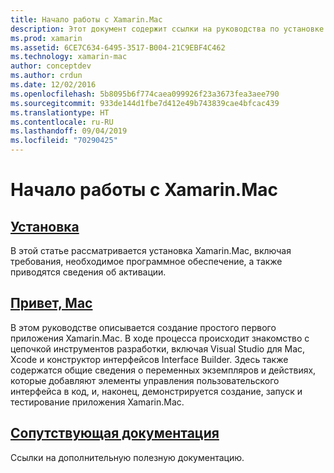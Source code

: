 ```yaml
---
title: Начало работы с Xamarin.Mac
description: Этот документ содержит ссылки на руководства по установке Xamarin.Mac и созданию примера приложения Xamarin.Mac.
ms.prod: xamarin
ms.assetid: 6CE7C634-6495-3517-B004-21C9EBF4C462
ms.technology: xamarin-mac
author: conceptdev
ms.author: crdun
ms.date: 12/02/2016
ms.openlocfilehash: 5b8095b6f774caea099926f23a3673fea3aee790
ms.sourcegitcommit: 933de144d1fbe7d412e49b743839cae4bfcac439
ms.translationtype: HT
ms.contentlocale: ru-RU
ms.lasthandoff: 09/04/2019
ms.locfileid: "70290425"
---
```

# <a name="getting-started-with-xamarinmac"></a>Начало работы с Xamarin.Mac

## <a name="installationmacget-startedinstallationmd"></a>[Установка](~/mac/get-started/installation.md)

В этой статье рассматривается установка Xamarin.Mac, включая требования, необходимое программное обеспечение, а также приводятся сведения об активации.

## <a name="hello-macmacget-startedhello-macmd"></a>[Привет, Mac](~/mac/get-started/hello-mac.md)

В этом руководстве описывается создание простого первого приложения Xamarin.Mac. В ходе процесса происходит знакомство с цепочкой инструментов разработки, включая Visual Studio для Mac, Xcode и конструктор интерфейсов Interface Builder. Здесь также содержатся общие сведения о переменных экземпляров и действиях, которые добавляют элементы управления пользовательского интерфейса в код, и, наконец, демонстрируется создание, запуск и тестирование приложения Xamarin.Mac.

## <a name="related-documentationmacget-startedrelatedmd"></a>[Сопутствующая документация](~/mac/get-started/related.md)

Ссылки на дополнительную полезную документацию.
